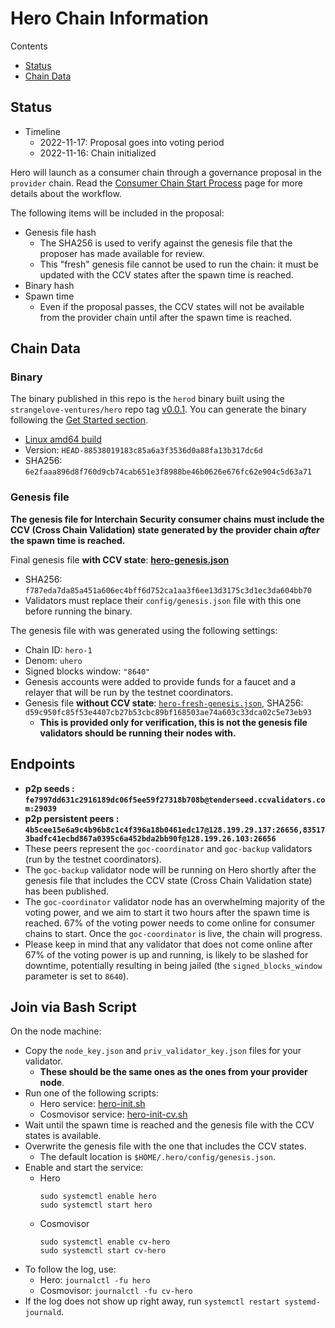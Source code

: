 # Hero Chain Information

Contents

* [Status](#status)
* [Chain Data](#chain-data)

## Status

* Timeline
  * 2022-11-17: Proposal goes into voting period
  * 2022-11-16: Chain initialized

Hero will launch as a consumer chain through a governance proposal in the `provider` chain. Read the [Consumer Chain Start Process](/docs/Consumer-Chain-Start-Process.md) page for more details about the workflow.

The following items will be included in the proposal:
* Genesis file hash
  * The SHA256 is used to verify against the genesis file that the proposer has made available for review.
  * This "fresh" genesis file cannot be used to run the chain: it must be updated with the CCV states after the spawn time is reached.
* Binary hash
* Spawn time
  * Even if the proposal passes, the CCV states will not be available from the provider chain until after the spawn time is reached.

## Chain Data

### Binary

The binary published in this repo is the `herod` binary built using the `strangelove-ventures/hero` repo tag [v0.0.1](https://github.com/strangelove-ventures/hero/releases/tag/v0.0.1). You can generate the binary following the [Get Started section](https://github.com/strangelove-ventures/hero/tree/v0.0.1#get-started).

  * [Linux amd64 build](herod)
  * Version: `HEAD-88538019183c85a6a3f3536d0a88fa13b317dc6d`
  * SHA256: `6e2faaa896d8f760d9cb74cab651e3f8988be46b0626e676fc62e904c5d63a71`

### Genesis file

**The genesis file for Interchain Security consumer chains must include the CCV (Cross Chain Validation) state generated by the provider chain _after_ the spawn time is reached.**

Final genesis file **with CCV state**: **[hero-genesis.json](hero-genesis.json)**
- SHA256: `f787eda7da85a451a606ec4bff6d752ca1aa3f6ee13d3175c3d1ec3da604bb70`
- Validators must replace their `config/genesis.json` file with this one before running the binary.

The genesis file with was generated using the following settings:

* Chain ID: `hero-1`
* Denom: `uhero`
* Signed blocks window: `"8640"`
* Genesis accounts were added to provide funds for a faucet and a relayer that will be run by the testnet coordinators.
* Genesis file **without CCV state**: [`hero-fresh-genesis.json`](hero-fresh-genesis.json), SHA256: `d59c950fc85f53e4407cb27b53cbc89bf168503ae74a603c33dca02c5e73eb93`
  * **This is provided only for verification, this is not the genesis file validators should be running their nodes with.**

## Endpoints

* **p2p seeds : `fe7997dd631c2916189dc06f5ee59f27318b708b@tenderseed.ccvalidators.com:29039`**
* **p2p persistent peers : `4b5cee15e6a9c4b96b8c1c4f396a18b0461edc17@128.199.29.137:26656,835173badfc41ecbd867a0395c6a452bda2bb90f@128.199.26.103:26656`**
* These peers represent the `goc-coordinator` and `goc-backup` validators (run by the testnet coordinators). 
* The `goc-backup` validator node will be running on Hero shortly after the genesis file that includes the CCV state (Cross Chain Validation state) has been published.
* The `goc-coordinator` validator node has an overwhelming majority of the voting power, and we aim to start it two hours after the spawn time is reached. 67% of the voting power needs to come online for consumer chains to start. Once the `goc-coordinator` is live, the chain will progress.
* Please keep in mind that any validator that does not come online after 67% of the voting power is up and running, is likely to be slashed for downtime, potentially resulting in being jailed (the `signed_blocks_window` parameter is set to `8640`).

## Join via Bash Script

On the node machine:
- Copy the `node_key.json` and `priv_validator_key.json` files for your validator.
  - **These should be the same ones as the ones from your provider node**.
- Run one of the following scripts:
  - Hero service: [hero-init.sh](hero-init.sh)
  - Cosmovisor service: [hero-init-cv.sh](hero-init-cv.sh)
- Wait until the spawn time is reached and the genesis file with the CCV states is available.
- Overwrite the genesis file with the one that includes the CCV states.
  - The default location is `$HOME/.hero/config/genesis.json`.
- Enable and start the service:
  - Hero
    ```
    sudo systemctl enable hero
    sudo systemctl start hero
    ```
  - Cosmovisor
    ```
    sudo systemctl enable cv-hero
    sudo systemctl start cv-hero
    ```
- To follow the log, use:
  - Hero: `journalctl -fu hero`
  - Cosmovisor: `journalctl -fu cv-hero`
- If the log does not show up right away, run `systemctl restart systemd-journald`.
